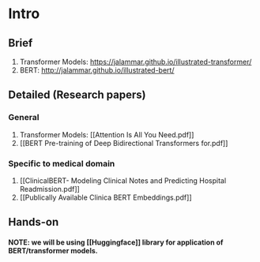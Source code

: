 # Intro
## Brief
1. Transformer Models: https://jalammar.github.io/illustrated-transformer/ 
2. BERT: http://jalammar.github.io/illustrated-bert/

## Detailed (Research papers)
### General
1. Transformer Models: [[Attention Is All You Need.pdf]] 
2. [[BERT Pre-training of Deep Bidirectional Transformers for.pdf]]

### Specific to medical domain
1. [[ClinicalBERT- Modeling Clinical Notes and Predicting Hospital Readmission.pdf]]
2. [[Publically Available Clinica BERT Embeddings.pdf]]

## Hands-on
#### NOTE: we will be using [[Huggingface]] library for application of BERT/transformer models.